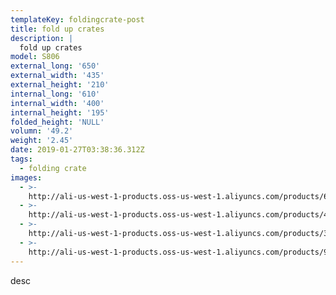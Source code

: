 ```yaml
---
templateKey: foldingcrate-post
title: fold up crates
description: |
  fold up crates
model: S806
external_long: '650'
external_width: '435'
external_height: '210'
internal_long: '610'
internal_width: '400'
internal_height: '195'
folded_height: 'NULL'
volumn: '49.2'
weight: '2.45'
date: 2019-01-27T03:38:36.312Z
tags:
  - folding crate
images:
  - >-
    http://ali-us-west-1-products.oss-us-west-1.aliyuncs.com/products/67beaa775db24136b8de2a110eaa934c.jpg
  - >-
    http://ali-us-west-1-products.oss-us-west-1.aliyuncs.com/products/4d2758022cd646b8bc53da7ac4d30f2b.jpg
  - >-
    http://ali-us-west-1-products.oss-us-west-1.aliyuncs.com/products/36fb5dea71f14814af2b80e2a51d285f.jpg
  - >-
    http://ali-us-west-1-products.oss-us-west-1.aliyuncs.com/products/9e0469061ba14df79a81a02884e1aab7.jpg
---
```

desc
